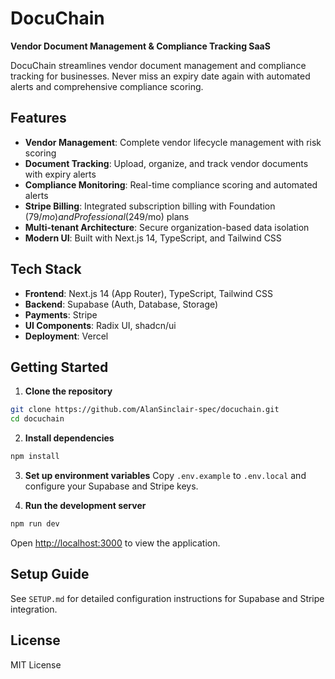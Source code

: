 # DocuChain

**Vendor Document Management & Compliance Tracking SaaS**

<!-- Force redeploy -->

DocuChain streamlines vendor document management and compliance tracking for businesses. Never miss an expiry date again with automated alerts and comprehensive compliance scoring.

## Features

- **Vendor Management**: Complete vendor lifecycle management with risk scoring
- **Document Tracking**: Upload, organize, and track vendor documents with expiry alerts
- **Compliance Monitoring**: Real-time compliance scoring and automated alerts
- **Stripe Billing**: Integrated subscription billing with Foundation ($79/mo) and Professional ($249/mo) plans
- **Multi-tenant Architecture**: Secure organization-based data isolation
- **Modern UI**: Built with Next.js 14, TypeScript, and Tailwind CSS

## Tech Stack

- **Frontend**: Next.js 14 (App Router), TypeScript, Tailwind CSS
- **Backend**: Supabase (Auth, Database, Storage)
- **Payments**: Stripe
- **UI Components**: Radix UI, shadcn/ui
- **Deployment**: Vercel

## Getting Started

1. **Clone the repository**
```bash
git clone https://github.com/AlanSinclair-spec/docuchain.git
cd docuchain
```

2. **Install dependencies**
```bash
npm install
```

3. **Set up environment variables**
Copy `.env.example` to `.env.local` and configure your Supabase and Stripe keys.

4. **Run the development server**
```bash
npm run dev
```

Open [http://localhost:3000](http://localhost:3000) to view the application.

## Setup Guide

See `SETUP.md` for detailed configuration instructions for Supabase and Stripe integration.

## License

MIT License
